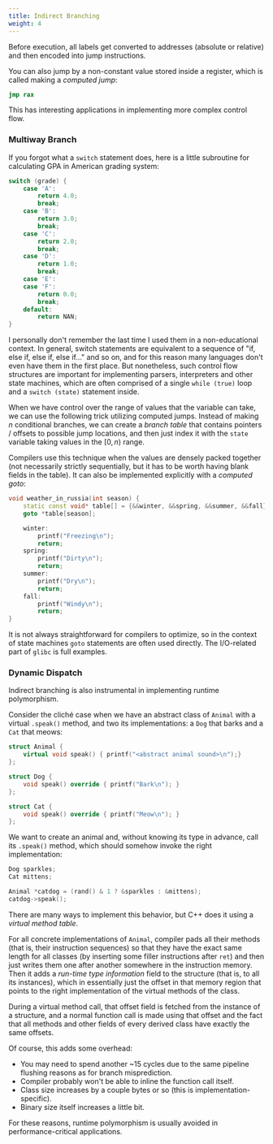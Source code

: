 ```yaml
---
title: Indirect Branching
weight: 4
---
```


Before execution, all labels get converted to addresses (absolute or relative) and then encoded into jump instructions.

You can also jump by a non-constant value stored inside a register, which is called making a *computed jump*:

```nasm
jmp rax
```

This has interesting applications in implementing more complex control flow.

### Multiway Branch

If you forgot what a `switch` statement does, here is a little subroutine for calculating GPA in American grading system:

```cpp
switch (grade) {
    case 'A':
        return 4.0;
        break;
    case 'B':
        return 3.0;
        break;
    case 'C':
        return 2.0;
        break;
    case 'D':
        return 1.0;
        break;
    case 'E':
    case 'F':
        return 0.0;
        break;
    default:
        return NAN;
}
```

I personally don't remember the last time I used them in a non-educational context. In general, switch statements are equivalent to a sequence of "if, else if, else if, else if…" and so on, and for this reason many languages don't even have them in the first place. But nonetheless, such control flow structures are important for implementing parsers, interpreters and other state machines, which are often comprised of a single `while (true)` loop and a `switch (state)` statement inside.

When we have control over the range of values that the variable can take, we can use the following trick utilizing computed jumps. Instead of making $n$ conditional branches, we can create a *branch table* that contains pointers / offsets to possible jump locations, and then just index it with the `state` variable taking values in the $[0, n)$ range.

Compilers use this technique when the values are densely packed together (not necessarily strictly sequentially, but it has to be worth having blank fields in the table). It can also be implemented explicitly with a *computed goto*:

```cpp
void weather_in_russia(int season) {
    static const void* table[] = {&&winter, &&spring, &&summer, &&fall};
    goto *table[season];

    winter:
        printf("Freezing\n");
        return;
    spring:
        printf("Dirty\n");
        return;
    summer:
        printf("Dry\n");
        return;
    fall:
        printf("Windy\n");
        return;
}
```

It is not always straightforward for compilers to optimize, so in the context of state machines `goto` statements are often used directly. The I/O-related part of `glibc` is full examples.

### Dynamic Dispatch

Indirect branching is also instrumental in implementing runtime polymorphism.

Consider the cliché case when we have an abstract class of `Animal` with a virtual `.speak()` method, and two its implementations: a `Dog` that barks and a `Cat` that meows:

```cpp
struct Animal {
    virtual void speak() { printf("<abstract animal sound>\n");}
};

struct Dog {
    void speak() override { printf("Bark\n"); }
};

struct Cat {
    void speak() override { printf("Meow\n"); }
};
```

We want to create an animal and, without knowing its type in advance, call its `.speak()` method, which should somehow invoke the right implementation:

```cpp
Dog sparkles;
Cat mittens;

Animal *catdog = (rand() & 1 ? &sparkles : &mittens);
catdog->speak();
```

There are many ways to implement this behavior, but C++ does it using a *virtual method table*.

For all concrete implementations of `Animal`, compiler pads all their methods (that is, their instruction sequences) so that they have the exact same length for all classes (by inserting some filler instructions after `ret`) and then just writes them one after another somewhere in the instruction memory. Then it adds a *run-time type information* field to the structure (that is, to all its instances), which in essentially just the offset in that memory region that points to the right implementation of the virtual methods of the class.

During a virtual method call, that offset field is fetched from the instance of a structure, and a normal function call is made using that offset and the fact that all methods and other fields of every derived class have exactly the same offsets.

Of course, this adds some overhead:

- You may need to spend another ~15 cycles due to the same pipeline flushing reasons as for branch misprediction.
- Compiler probably won't be able to inline the function call itself.
- Class size increases by a couple bytes or so (this is implementation-specific).
- Binary size itself increases a little bit.

For these reasons, runtime polymorphism is usually avoided in performance-critical applications.
